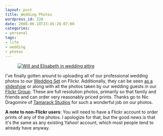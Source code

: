 ```yaml
---
layout: post
title: Wedding Photos
wordpress_id: 228
date: 2008-06-18T23:45:28-07:00
categories:
- personal
tags:
- life
- wedding
- photos
---
```


<figure class="alignleft">
  <a href="http://flickr.com/photos/wnorris/sets/72157605578063570/" title="Wedding Photos">
    <img src="wedding-photo.jpg" alt="Will and Elisabeth in wedding attire" />
  </a>
</figure>

I've finally gotten around to uploading all of our professional wedding photos to our [Wedding Set][] on Flickr.
Additionally, they can be seen [as a slideshow][] or along with all the photos taken by our wedding guests in our
[Flickr Group][].  These are full resolution photos, primarily so that family and friends and can order very reasonably
priced prints.  Thanks go to Nic Dragomire of [Tamarack Studios][] for such a wonderful job on our photos.

**A note to non-Flickr users**: You will need to have a Flickr account to order prints of any of the photos.  I
apologize for that, but the good news is that it's the same as any existing Yahoo! account, which most people tend to
already have anyway.

[Tamarack Studios]: http://tamarackstudios.net/
[Wedding Set]: http://flickr.com/photos/wnorris/sets/72157605578063570/
[as a slideshow]: http://flickr.com/photos/wnorris/sets/72157605578063570/show/
[Flickr Group]: http://flickr.com/groups/norris-wedding/
